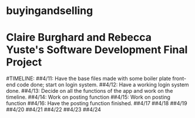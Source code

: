 buyingandselling
==============
Claire Burghard and Rebecca Yuste's Software Development Final Project
==============

#TIMELINE:
##4/11: Have the base files made with some boiler plate front-end code done; start on login system.
##4/12: Have a working login system done.
##4/13: Decide on all the functions of the app and work on the timeline.
##4/14: Work on posting function
##4/15: Work on posting function
##4/16: Have the posting function finished.
##4/17
##4/18
##4/19
##4/20
##4/21
##4/22
##4/23
##4/24
